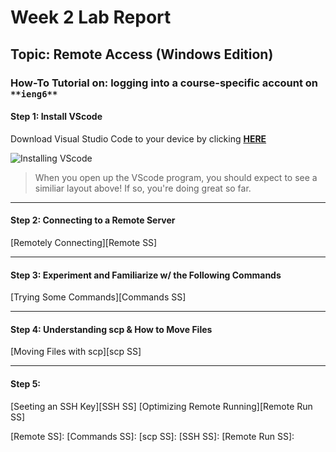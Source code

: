 # Week 2 Lab Report
## Topic: Remote Access (Windows Edition)

### How-To Tutorial on: logging into a course-specific account on `**ieng6**`
#### Step 1: Install VScode
Download Visual Studio Code to your device by clicking [**HERE**][VScode Link]

![Installing VScode][VScode SS]
> When you open up the VScode program, you should expect to see a similiar layout above! If so, you're doing great so far.
---

#### Step 2: Connecting to a Remote Server
[Remotely Connecting][Remote SS]

---
#### Step 3: Experiment and Familiarize w/ the Following Commands
[Trying Some Commands][Commands SS]

---
#### Step 4: Understanding scp & How to Move Files
[Moving Files with scp][scp SS]

---
#### Step 5: 
[Seeting an SSH Key][SSH SS]
[Optimizing Remote Running][Remote Run SS]

[VScode Link]: https://code.visualstudio.com/
[VScode SS]: https://user-images.githubusercontent.com/103156131/162597326-4984a9c9-627c-4c1a-bafd-4ecc29601f57.JPG
[Remote SS]:
[Commands SS]:
[scp SS]:
[SSH SS]:
[Remote Run SS]:
